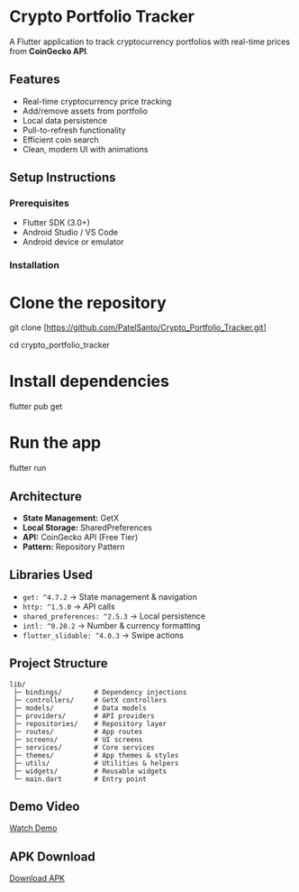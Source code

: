 # Crypto Portfolio Tracker

A Flutter application to track cryptocurrency portfolios with real-time prices from **CoinGecko API**.

## Features
* Real-time cryptocurrency price tracking
* Add/remove assets from portfolio
* Local data persistence
* Pull-to-refresh functionality
* Efficient coin search
* Clean, modern UI with animations

## Setup Instructions

### Prerequisites
* Flutter SDK (3.0+)
* Android Studio / VS Code
* Android device or emulator

### Installation

# Clone the repository
git clone [https://github.com/PatelSanto/Crypto_Portfolio_Tracker.git]

cd crypto_portfolio_tracker

# Install dependencies
flutter pub get

# Run the app
flutter run

## Architecture

* **State Management:** GetX
* **Local Storage:** SharedPreferences
* **API:** CoinGecko API (Free Tier)
* **Pattern:** Repository Pattern

## Libraries Used

* `get: ^4.7.2` → State management & navigation
* `http: ^1.5.0` → API calls
* `shared_preferences: ^2.5.3` → Local persistence
* `intl: ^0.20.2` → Number & currency formatting
* `flutter_slidable: ^4.0.3` → Swipe actions

## Project Structure
```
lib/
 ├─ bindings/        # Dependency injections
 ├─ controllers/     # GetX controllers
 ├─ models/          # Data models
 ├─ providers/       # API providers
 ├─ repositories/    # Repository layer
 ├─ routes/          # App routes
 ├─ screens/         # UI screens
 ├─ services/        # Core services
 ├─ themes/          # App themes & styles
 ├─ utils/           # Utilities & helpers
 ├─ widgets/         # Reusable widgets
 └─ main.dart        # Entry point
```

## Demo Video
[Watch Demo](https://drive.google.com/file/d/1gIODdOR9dvRrPZzTRxYuxRnANMSrWzWy/view?usp=sharing)

## APK Download
[Download APK](https://drive.google.com/file/d/168LMBW6RrlfqXF9wOlRZUf4I-dFNZv0l/view?usp=sharing)
